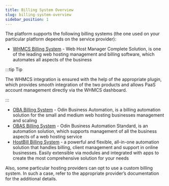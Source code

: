 ```yaml
---
title: Billing System Overview
slug: billing-system-overview
sidebar_position: 1
---
```


<!-- ## Billing System -->

The platform supports the following billing systems (the one used on your particular platform depends on the service provider):

- [WHMCS Billing System](/account-and-pricing/billing-systems/whmcs-billing-system) - Web Host Manager Complete Solution, is one of the leading web hosting management and billing software, which automates all aspects of the business

:::tip Tip

The WHMCS integration is ensured with the help of the appropriate plugin, which provides smooth integration of the two products and allows PaaS account management directly via the WHMCS dashboard.

:::

- [OBA Billing System](/account-and-pricing/billing-systems/oba-billing-system) - Odin Business Automation, is a billing automation solution for the small and medium web hosting businesses management and scaling
- [OBAS Billing System](/account-and-pricing/billing-systems/obas-billing-system) - Odin Business Automation Standard, is an automation solution, which supports management of all the business aspects of a web hosting service
- [HostBill Billing System](https://hostbillapp.com/feature/jelastic/) - a powerful and flexible, all-in-one automation solution that handles billing, client management and support in online businesses. Easily extensible via modules and integrated with apps to create the most comprehensive solution for your needs

Also, some particular hosting providers can opt to use a custom billing system. In such a case, refer to the appropriate provider’s documentation for the additional details.
